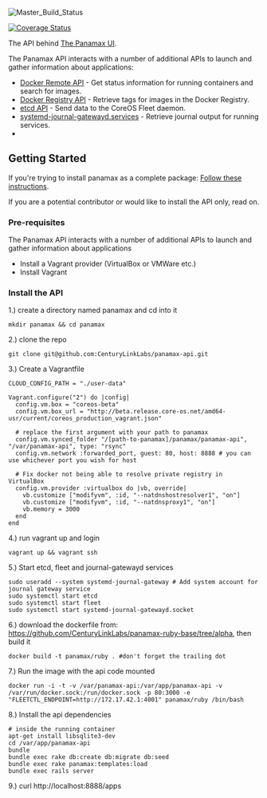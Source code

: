 ![Master_Build_Status](https://circleci.com/gh/CenturyLinkLabs/panamax-api/tree/master.png?circle-token=efb1740d6408884a8e02518ad59b71bd4f81a627)

[![Coverage Status](https://coveralls.io/repos/CenturyLinkLabs/panamax-api/badge.png)](https://coveralls.io/r/CenturyLinkLabs/panamax-api)

The API behind [The Panamax UI](https://github.com/CenturyLinkLabs/panamax-ui).

The Panamax API interacts with a number of additional APIs to launch and gather information about applications:

* [Docker Remote API](https://docs.docker.com/reference/api/docker_remote_api_v1.12/) - Get status information for running containers and search for images.
* [Docker Registry API](https://docs.docker.com/reference/api/registry_api/) - Retrieve tags for images in the Docker Registry.
* [etcd API](https://coreos.com/docs/distributed-configuration/etcd-api/) - Send data to the CoreOS Fleet daemon.
* [systemd-journal-gatewayd.services](http://www.freedesktop.org/software/systemd/man/systemd-journal-gatewayd.service.html) - Retrieve journal output for running services.
* 

## Getting Started

If you're trying to install panamax as a complete package: [Follow these instructions](http://panamax.io/get-panamax).

If you are a potential contributor or would like to install the API only, read on.

### Pre-requisites
The Panamax API interacts with a number of additional APIs to launch and gather information about applications
* Install a Vagrant provider (VirtualBox or VMWare etc.)
* Install Vagrant

### Install the API
1.) create a directory named panamax and cd into it
```
mkdir panamax && cd panamax
```
2.) clone the repo
```
git clone git@github.com:CenturyLinkLabs/panamax-api.git
```
3.) Create a Vagrantfile
```
CLOUD_CONFIG_PATH = "./user-data"

Vagrant.configure("2") do |config|
  config.vm.box = "coreos-beta"
  config.vm.box_url = "http://beta.release.core-os.net/amd64-usr/current/coreos_production_vagrant.json"

  # replace the first argument with your path to panamax
  config.vm.synced_folder "/[path-to-panamax]/panamax/panamax-api", "/var/panamax-api", type: "rsync"
  config.vm.network :forwarded_port, guest: 80, host: 8888 # you can use whichever port you wish for host

  # Fix docker not being able to resolve private registry in VirtualBox
  config.vm.provider :virtualbox do |vb, override|
    vb.customize ["modifyvm", :id, "--natdnshostresolver1", "on"]
    vb.customize ["modifyvm", :id, "--natdnsproxy1", "on"]
    vb.memory = 3000
  end
end
```
4.) run vagrant up and login
```
vagrant up && vagrant ssh
```
5.) Start etcd, fleet and journal-gatewayd services
```
sudo useradd --system systemd-journal-gateway # Add system account for journal gateway service
sudo systemctl start etcd
sudo systemctl start fleet
sudo systemctl start systemd-journal-gatewayd.socket
```
6.) download the dockerfile from: https://github.com/CenturyLinkLabs/panamax-ruby-base/tree/alpha, then build it
```
docker build -t panamax/ruby . #don't forget the trailing dot
```
7.) Run the image with the api code mounted
```
docker run -i -t -v /var/panamax-api:/var/app/panamax-api -v /var/run/docker.sock:/run/docker.sock -p 80:3000 -e "FLEETCTL_ENDPOINT=http://172.17.42.1:4001" panamax/ruby /bin/bash
```
8.) Install the api dependencies
```
# inside the running container
apt-get install libsqlite3-dev
cd /var/app/panamax-api
bundle
bundle exec rake db:create db:migrate db:seed
bundle exec rake panamax:templates:load
bundle exec rails server
```
9.) curl http://localhost:8888/apps
